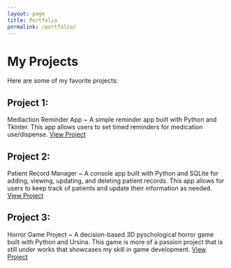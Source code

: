 ```yaml
---
layout: page
title: Portfolio
permalink: /portfolio/
---
```


# My Projects

Here are some of my favorite projects:

## Project 1:
Mediaction Reminder App ~ A simple reminder app built with Python and Tkinter. This app allows users to set timed reminders for medication use/dispense.
[View Project](https://github.com/Softeeng/Medication-Reminder)

## Project 2:
Patient Record Manager ~ A console app built with Python and SQLite for adding, viewing, updating, and deleting patient records. This app allows for users to keep track of patients and update their information as needed.
[View Project](https://github.com/Softeeng/PatientRecordManager)

## Project 3:
Horror Game Project ~ A decision-based 3D pyschological horror game built with Python and Ursina. This game is more of a passion project that is still under works that showcases my skill in game development.
[View Project](https://github.com/Softeeng/horror-game)